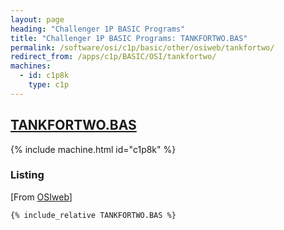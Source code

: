 ```yaml
---
layout: page
heading: "Challenger 1P BASIC Programs"
title: "Challenger 1P BASIC Programs: TANKFORTWO.BAS"
permalink: /software/osi/c1p/basic/other/osiweb/tankfortwo/
redirect_from: /apps/c1p/BASIC/OSI/tankfortwo/
machines:
  - id: c1p8k
    type: c1p
---
```


## [TANKFORTWO.BAS](#listing)

{% include machine.html id="c1p8k" %}

### Listing

[From [OSIweb](http://www.osiweb.org/programs/basic/)]

```bas
{% include_relative TANKFORTWO.BAS %}
```
